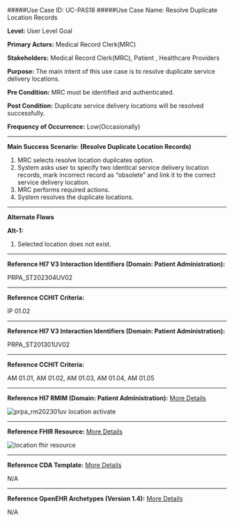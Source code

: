 #####Use Case ID: UC-PAS18
#####Use Case Name: Resolve Duplicate Location Records

**Level:**                     User Level Goal

**Primary Actors:**            Medical Record Clerk(MRC)

**Stakeholders:**              Medical Record Clerk(MRC), Patient , Healthcare Providers

**Purpose:**                   The main intent of this use case is to resolve duplicate service delivery locations.

**Pre Condition:**             MRC must be identified and authenticated.

**Post Condition:**            Duplicate service delivery locations will be resolved successfully.

**Frequency of Occurrence:**   Low(Occasionally)
__________________________________________________________
**Main Success Scenario: (Resolve Duplicate Location Records)**

1. MRC selects resolve location duplicates option.
2. System asks user to specify two identical service delivery location records, mark incorrect record as “obsolete” and link it to the correct service delivery location.
3. MRC performs required actions.
4. System resolves the duplicate locations.

_______________________________________________________________________________
**Alternate Flows** 

**Alt-1:**

1. Selected location does not exist.

________________________________________________________________________
**Reference Hl7 V3 Interaction Identifiers (Domain: Patient Administration):**

PRPA_ST202304UV02
_______________________________________________________________
**Reference CCHIT Criteria:**

IP 01.02

________________________________________________________________________
**Reference Hl7 V3 Interaction Identifiers (Domain: Patient Administration):**

PRPA_ST201301UV02
_______________________________________________________________
**Reference CCHIT Criteria:**

AM 01.01, AM 01.02, AM 01.03, AM 01.04, AM 01.05

_______________________________________________________________
**Reference Hl7 RMIM (Domain: Patient Administration):**
[More Details](http://www.hl7.org/implement/standards/product_brief.cfm?product_id=306)

![prpa_rm202301uv location activate](https://f.cloud.github.com/assets/5391320/1295190/b9b5512e-30a6-11e3-919a-38532a33d80f.png)
_______________________________________________________________
**Reference FHIR Resource:**
[More Details](http://www.hl7.org/implement/standards/fhir/resourcelist.html)

![location fhir resource](https://f.cloud.github.com/assets/5391320/1295189/b51b8674-30a6-11e3-8883-30c0c9cb1534.png)
_______________________________________________________________
**Reference CDA Template:**
[More Details](http://www.hl7.org/Special/committees/structure/index.cfm)

N/A
_______________________________________________________________
**Reference OpenEHR Archetypes (Version 1.4):**
[More Details](http://www.openehr.org/ckm/)

N/A





